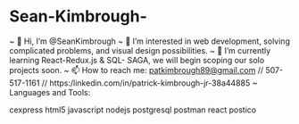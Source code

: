 # Sean-Kimbrough-

~ 👋 Hi, I’m @SeanKimbrough
~ 👀 I’m interested in web development, solving complicated problems, and visual design possibilities.
~ 🌱 I’m currently learning React-Redux.js & SQL- SAGA, we will begin scoping our solo projects soon.
~ 📫 How to reach me: patkimbrough89@gmail.com // 507-517-1161 // https:/linkedin.com/in/patrick-kimbrough-jr-38a44885
~ Languages and Tools:

 cexpress  html5  javascript  nodejs  postgresql  postman  react postico 
